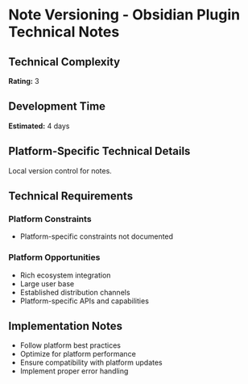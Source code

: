 # Note Versioning - Obsidian Plugin Technical Notes

## Technical Complexity
**Rating:** 3

## Development Time
**Estimated:** 4 days

## Platform-Specific Technical Details
Local version control for notes.

## Technical Requirements

### Platform Constraints
- Platform-specific constraints not documented

### Platform Opportunities
- Rich ecosystem integration
- Large user base
- Established distribution channels
- Platform-specific APIs and capabilities

## Implementation Notes
- Follow platform best practices
- Optimize for platform performance
- Ensure compatibility with platform updates
- Implement proper error handling
